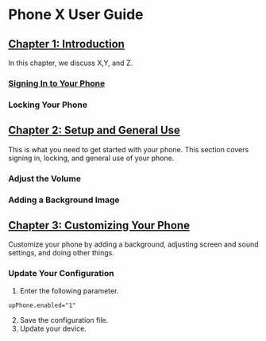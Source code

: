 # Phone X User Guide

## [Chapter 1: Introduction](https://github.com/chriskpeterson/dynamictest/edit/master/chapter1.md) 
In this chapter, we discuss X,Y, and Z.
### [Signing In to Your Phone](https://github.com/chriskpeterson/dynamictest/blob/master/topics/signing-in-phonex-teams.md)
### Locking Your Phone
## [Chapter 2: Setup and General Use](https://github.com/chriskpeterson/dynamictest/edit/master/chapter2.md)
This is what you need to get started with your phone. This section covers signing in, locking, and general use of your phone.
### Adjust the Volume
### Adding a Background Image
## [Chapter 3: Customizing Your Phone](https://github.com/chriskpeterson/dynamictest/edit/master/chapter2.md)
Customize your phone by adding a background, adjusting screen and sound settings, and doing other things.

### Update Your Configuration
1. Enter the following parameter.
```
upPhone.enabled="1"
```
2. Save the configuration file.
3. Update your device.

